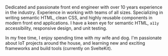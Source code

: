 Dedicated and passionate front end engineer with over 10 years 
experience in the industry. Experience in working with teams
of all sizes. Specializing in writing semantic HTML, clean CSS, 
and highly reusable components in modern front end applications.
I have a keen eye for semantic HTML, 
<span class="screen-only">`a11y`</span><span class="print-only">
accessibility</span>, responsive design, and unit testing.

In my free time, I enjoy spending time with my wife and dog. I'm 
passionate about IoT projects around the house, and learning new 
and exciting frameworks and build tools (currently on SvelteKit).
